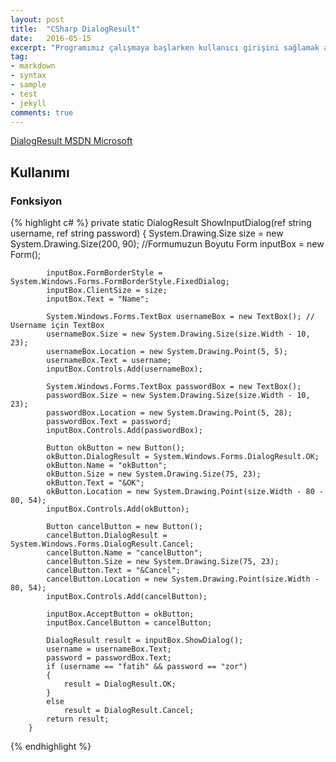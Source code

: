```yaml
---
layout: post
title:  "CSharp DialogResult"
date:   2016-05-15
excerpt: "Programımız çalışmaya başlarken kullanıcı girişini sağlamak amacı ile DialogResult yapıyoruz"
tag:
- markdown 
- syntax
- sample
- test
- jekyll
comments: true
---
```


[DialogResult MSDN Microsoft](https://msdn.microsoft.com/tr-tr/library/system.windows.forms.dialogresult(v=vs.110).aspx)


## Kullanımı

### Fonksiyon

{% highlight c# %}
private static DialogResult ShowInputDialog(ref string username, ref string password)
        {
            System.Drawing.Size size = new System.Drawing.Size(200, 90); //Formumuzun Boyutu
            Form inputBox = new Form();

            inputBox.FormBorderStyle = System.Windows.Forms.FormBorderStyle.FixedDialog;
            inputBox.ClientSize = size;
            inputBox.Text = "Name";

            System.Windows.Forms.TextBox usernameBox = new TextBox(); // Username için TextBox
            usernameBox.Size = new System.Drawing.Size(size.Width - 10, 23);
            usernameBox.Location = new System.Drawing.Point(5, 5);
            usernameBox.Text = username;
            inputBox.Controls.Add(usernameBox);

            System.Windows.Forms.TextBox passwordBox = new TextBox();
            passwordBox.Size = new System.Drawing.Size(size.Width - 10, 23);
            passwordBox.Location = new System.Drawing.Point(5, 28);
            passwordBox.Text = password;
            inputBox.Controls.Add(passwordBox);

            Button okButton = new Button();
            okButton.DialogResult = System.Windows.Forms.DialogResult.OK;
            okButton.Name = "okButton";
            okButton.Size = new System.Drawing.Size(75, 23);
            okButton.Text = "&OK";
            okButton.Location = new System.Drawing.Point(size.Width - 80 - 80, 54);
            inputBox.Controls.Add(okButton);

            Button cancelButton = new Button();
            cancelButton.DialogResult = System.Windows.Forms.DialogResult.Cancel;
            cancelButton.Name = "cancelButton";
            cancelButton.Size = new System.Drawing.Size(75, 23);
            cancelButton.Text = "&Cancel";
            cancelButton.Location = new System.Drawing.Point(size.Width - 80, 54);
            inputBox.Controls.Add(cancelButton);

            inputBox.AcceptButton = okButton;
            inputBox.CancelButton = cancelButton;

            DialogResult result = inputBox.ShowDialog();
            username = usernameBox.Text;
            password = passwordBox.Text;
            if (username == "fatih" && password == "zor")
            {
                result = DialogResult.OK;
            }
            else
                result = DialogResult.Cancel;
            return result;
        }
{% endhighlight %}
